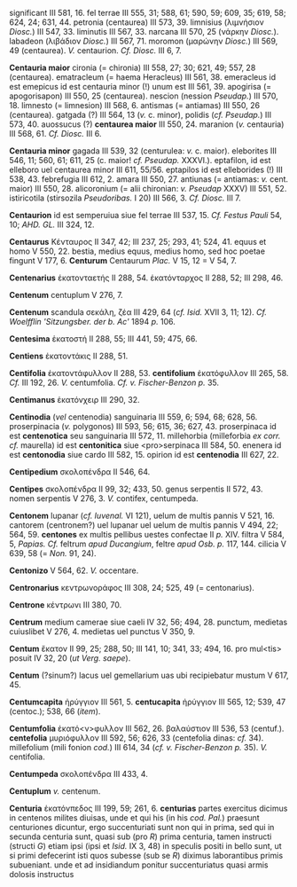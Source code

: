 significant III 581, 16. fel terrae III 555, 31; 588, 61; 590, 59; 609,
35; 619, 58; 624, 24; 631, 44. petronia (centaurea) III 573, 39.
limnisius (λιμνήσιον *Diosc.*) III 547, 33. liminutis III 567, 33.
narcana III 570, 25 (νάρκηv *Diosc.*). labadeon (λιβάδιον *Diosc.*) III
567, 71. moromon (μαρώνην *Diosc.*) III 569, 49 (centaurea). *V.*
centaurion. *Cf. Diosc.* III 6, 7.

**Centauria maior** cironia (= chironia) III 558, 27; 30; 621, 49; 557,
28 (centaurea). ematracleum (= haema Heracleus) III 561, 38. emeracleus
id est emepicus id est centauria minor (!) unum est III 561, 39.
apogirisa (= apogorisapon) III 550, 25 (centaurea). nescion (nession
*Pseudap.*) III 570, 18. limnesto (= limnesion) III 568, 6. antismas (=
antiamas) III 550, 26 (centaurea). gatgada (?) III 564, 13 (*v.* c.
minor), polidis (*cf. Pseudap.*) III 573, 40. auossucus (?) **centaurea
maior** III 550, 24. maranion (*v.* centauria) III 568, 61. *Cf. Diosc.*
III 6.

**Centauria minor** gagada III 539, 32 (centurulea: *v.* c. maior).
eleborites III 546, 11; 560, 61; 611, 25 (c. maior! *cf. Pseudap.*
XXXVI.). eptafilon, id est elleboro uel centaurea minor III 611,
55/56. eptapilos id est elleborides (!) III 538, 43. febrefugia III 612,
2. amara III 550, 27. antiunas (= antiamas: *v.* cent. maior) III 550,
28. alicoronium (= alii chironian: *v. Pseudap* XXXV) III 551, 52.
istiricotila (stirsozila *Pseudoribas.* I 20) III 566, 3. *Cf. Diosc.*
III 7.

**Centaurion** id est semperuiua siue fel terrae III 537, 15. *Cf.
Festus Pauli* 54, 10; *AHD. GL.* III 324, 12.

**Centaurus** Κένταυρος II 347, 42; III 237, 25; 293, 41; 524, 41. equus
et homo V 550, 22. bestia, medius equus, medius homo, sed hoc poetae
fingunt V 177, 6. **Centurum** Centaurum *Plac.* V 15, 12 = V 54, 7.

**Centenarius** ἑκατονταετής II 288, 54. ἑκατόνταρχος II 288, 52; III
298, 46.

**Centenum** centuplum V 276, 7.

**Centenum** scandula σεκάλη, ζέα III 429, 64 (*cf. Isid.* XVII 3, 11;
12). *Cf. Woelfflin 'Sitzungsber. der b. Ac'* 1894 *p.* 106.

**Centesima** ἑκατοστή II 288, 55; III 441, 59; 475, 66.

**Centiens** ἑκατοντάκις II 288, 51.

**Centifolia** ἑκατοντάφυλλον II 288, 53. **centifolium** ἑκατόφυλλον
III 265, 58. *Cf.* III 192, 26. *V.* centumfolia. *Cf. v. Fischer-Benzon
p.* 35.

**Centimanus** ἑκατόνχειρ III 290, 32.

**Centinodia** (*vel* centenodia) sanguinaria III 559, 6; 594, 68; 628,
56. proserpinacia (*v.* polygonos) III 593, 56; 615, 36; 627, 43.
proserpinaca id est **centenotica** seu sanguinaria III 572, 11.
millehorbia (milleforbia *ex corr. cf.* maurella) id est **centonitica**
siue \<pro\>serpinaca III 584, 50. enenera id est **centonodia** siue
cardo III 582, 15. opirion id est **centenodia** III 627, 22.

**Centipedium** σκολοπένδρα II 546, 64.

**Centipes** σκολοπένδρα II 99, 32; 433, 50. genus serpentis II 572, 43.
nomen serpentis V 276, 3. *V.* contifex, centumpeda.

**Centonem** lupanar (*cf. Iuvenal.* VI 121), uelum de multis pannis V
521, 16. cantorem (centronem?) uel lupanar uel uelum de multis pannis V
494, 22; 564, 59. **centones** ex multis pellibus uestes confectae II
*p.* XIV. filtra V 584, 5, *Papias. Cf.* feltrum *apud Ducangium*,
feltre *apud Osb. p.* 117, 144. cilicia V 639, 58 (= *Non.* 91, 24).

**Centonizo** V 564, 62. *V.* occentare.

**Centronarius** κεντρωνοράφος III 308, 24; 525, 49 (= centonarius).

**Centrone** κέντρωνι III 380, 70.

**Centrum** medium camerae siue caeli IV 32, 56; 494, 28. punctum,
medietas cuiuslibet V 276, 4. medietas uel punctus V 350, 9.

**Centum** ἕκατον II 99, 25; 288, 50; III 141, 10; 341, 33; 494, 16. pro
mul\<tis\> posuit IV 32, 20 (*ut Verg. saepe*).

**Centum** (?sinum?) lacus uel gemellarium uas ubi recipiebatur mustum V
617, 45.

**Centumcapita** ἠρύγγιον III 561, 5. **centucapita** ἠρύγγιον III 565,
12; 539, 47 (centoc.); 538, 66 (*item*).

**Centumfolia** ἑκατό\<ν\>φυλλον III 562, 26. βαλαύστιον III 536, 53
(centuf.). **centefolia** μυριόφυλλον III 592, 56; 626, 33 (centefolia
dinas: *cf.* 34). millefolium (mili fonion *cod.*) III 614, 34 (*cf.*
*v. Fischer-Benzon p.* 35). *V.* centifolia.

**Centumpeda** σκολοπένδρα III 433, 4.

**Centuplum** *v.* centenum.

**Centuria** ἑκατόνπεδος III 199, 59; 261, 6. **centurias** partes
exercitus dicimus in centenos milites diuisas, unde et qui his (in his
*cod. Pal.*) praesunt centuriones dicuntur, ergo succenturiati sunt non
qui in prima, sed qui in secunda centuria sunt, quasi sub (pro *R*)
prima centuria, tamen instructi (structi *G*) etiam ipsi (ipsi et
*Isid.* IX 3, 48) in speculis positi in bello sunt, ut si primi
defecerint isti quos subesse (sub se *R*) diximus laborantibus primis
subueniant. unde et ad insidiandum ponitur succenturiatus quasi armis
dolosis instructus
